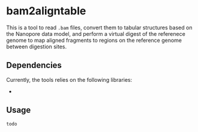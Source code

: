 # bam2aligntable

This is a tool to read `.bam` files, convert them to tabular structures based on the Nanopore data model, and perform a virtual digest of the referenece genome to map aligned fragments to regions on the reference genome between digestion sites. 

## Dependencies

Currently, the tools relies on the following libraries:

- 

## Usage

```
todo
```
